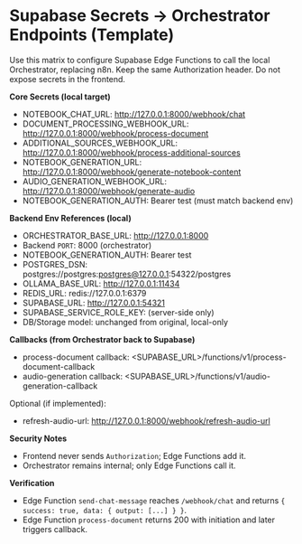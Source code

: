 # Supabase Secrets → Orchestrator Endpoints (Template)

Use this matrix to configure Supabase Edge Functions to call the local Orchestrator, replacing n8n. Keep the same Authorization header. Do not expose secrets in the frontend.

**Core Secrets (local target)**
- NOTEBOOK_CHAT_URL: http://127.0.0.1:8000/webhook/chat
- DOCUMENT_PROCESSING_WEBHOOK_URL: http://127.0.0.1:8000/webhook/process-document
- ADDITIONAL_SOURCES_WEBHOOK_URL: http://127.0.0.1:8000/webhook/process-additional-sources
- NOTEBOOK_GENERATION_URL: http://127.0.0.1:8000/webhook/generate-notebook-content
- AUDIO_GENERATION_WEBHOOK_URL: http://127.0.0.1:8000/webhook/generate-audio
- NOTEBOOK_GENERATION_AUTH: Bearer test (must match backend env)

**Backend Env References (local)**
- ORCHESTRATOR_BASE_URL: http://127.0.0.1:8000
- Backend `PORT`: 8000 (orchestrator)
- NOTEBOOK_GENERATION_AUTH: Bearer test
- POSTGRES_DSN: postgres://postgres:postgres@127.0.0.1:54322/postgres
- OLLAMA_BASE_URL: http://127.0.0.1:11434
- REDIS_URL: redis://127.0.0.1:6379
- SUPABASE_URL: http://127.0.0.1:54321
- SUPABASE_SERVICE_ROLE_KEY: <local service key> (server-side only)
- DB/Storage model: unchanged from original, local-only

**Callbacks (from Orchestrator back to Supabase)**
- process-document callback: <SUPABASE_URL>/functions/v1/process-document-callback
- audio-generation callback: <SUPABASE_URL>/functions/v1/audio-generation-callback

Optional (if implemented):
- refresh-audio-url: http://127.0.0.1:8000/webhook/refresh-audio-url

**Security Notes**
- Frontend never sends `Authorization`; Edge Functions add it.
- Orchestrator remains internal; only Edge Functions call it.

**Verification**
- Edge Function `send-chat-message` reaches `/webhook/chat` and returns `{ success: true, data: { output: [...] } }`.
- Edge Function `process-document` returns 200 with initiation and later triggers callback.
